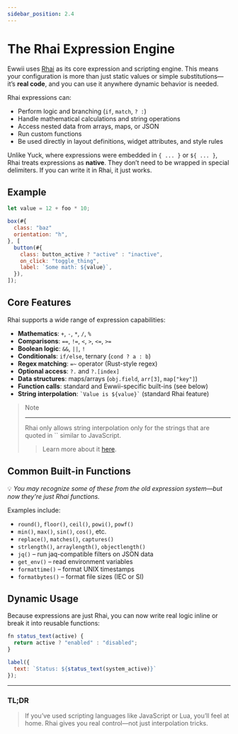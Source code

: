 ```yaml
---
sidebar_position: 2.4
---
```


# The Rhai Expression Engine

Ewwii uses [Rhai](https://rhai.rs/) as its core expression and scripting engine. This means your configuration is more than just static values or simple substitutions—it’s **real code**, and you can use it anywhere dynamic behavior is needed.

Rhai expressions can:

- Perform logic and branching (`if`, `match`, `? :`)
- Handle mathematical calculations and string operations
- Access nested data from arrays, maps, or JSON
- Run custom functions
- Be used directly in layout definitions, widget attributes, and style rules

Unlike Yuck, where expressions were embedded in `{ ... }` or `${ ... }`, Rhai treats expressions as **native**. They don’t need to be wrapped in special delimiters. If you can write it in Rhai, it just works.

## Example

```js
let value = 12 + foo * 10;

box(#{
  class: "baz"
  orientation: "h",
}, [
  button(#{
    class: button_active ? "active" : "inactive",
    on_click: "toggle_thing",
    label: `Some math: ${value}`,
  }),
]);
```

## Core Features

Rhai supports a wide range of expression capabilities:

- **Mathematics**: `+`, `-`, `*`, `/`, `%`
- **Comparisons**: `==`, `!=`, `<`, `>`, `<=`, `>=`
- **Boolean logic**: `&&`, `||`, `!`
- **Conditionals**: `if/else`, ternary (`cond ? a : b`)
- **Regex matching**: `=~` operator (Rust-style regex)
- **Optional access**: `?.` and `?.[index]`
- **Data structures**: maps/arrays (`obj.field`, `arr[3]`, `map["key"]`)
- **Function calls**: standard and Ewwii-specific built-ins (see below)
- **String interpolation**: `` `Value is ${value}` `` (standard Rhai feature)

> Note
>
> ---
>
> Rhai only allows string interpolation only for the strings that are quoted in `` similar to JavaScript.
>
> > Learn more about it [here](https://rhai.rs/book/ref/strings-chars.html?interpolation#string-interpolation).

## Common Built-in Functions

💡 _You may recognize some of these from the old expression system—but now they're just Rhai functions._

Examples include:

- `round()`, `floor()`, `ceil()`, `powi()`, `powf()`
- `min()`, `max()`, `sin()`, `cos()`, etc.
- `replace()`, `matches()`, `captures()`
- `strlength()`, `arraylength()`, `objectlength()`
- `jq()` – run jaq-compatible filters on JSON data
- `get_env()` – read environment variables
- `formattime()` – format UNIX timestamps
- `formatbytes()` – format file sizes (IEC or SI)

## Dynamic Usage

Because expressions are just Rhai, you can now write real logic inline or break it into reusable functions:

```js
fn status_text(active) {
  return active ? "enabled" : "disabled";
}

label({
  text: `Status: ${status_text(system_active)}`
});
```

---

### TL;DR

> If you’ve used scripting languages like JavaScript or Lua, you’ll feel at home. Rhai gives you real control—not just interpolation tricks.
